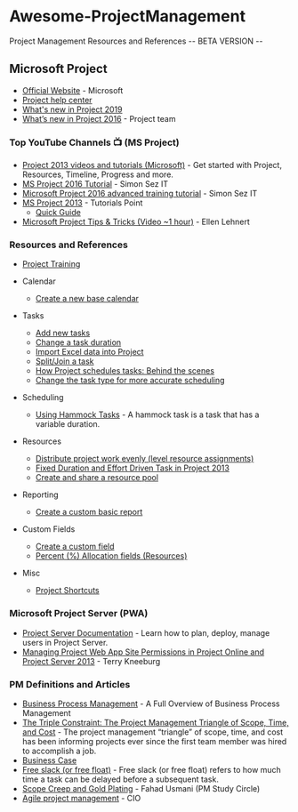 # Awesome-ProjectManagement
Project Management Resources and References
-- BETA VERSION --


## Microsoft Project
* [Official Website](https://products.office.com/en-us/project/project-and-portfolio-management-software) - Microsoft
* [Project help center](https://support.office.com/en-us/project)
* [What's new in Project 2019](https://support.office.com/en-us/article/what-s-new-in-project-2019-6be41c8a-c4b2-409a-9ef7-d250377ad3b7)
* [What’s new in Project 2016](https://www.microsoft.com/en-us/microsoft-365/blog/2015/09/30/whats-new-in-project-2016/) - Project team


### Top YouTube Channels :tv: (MS Project)
* [Project 2013 videos and tutorials (Microsoft)](https://support.office.com/en-ie/article/project-2013-videos-and-tutorials-af7d1e17-5fa7-421f-a452-9bbe2cd7b082) - Get started with Project, Resources, Timeline, Progress and more.
* [MS Project 2016 Tutorial](https://www.youtube.com/watch?v=6CpDz7fzMmo&list=PLzj7TwUeMQ3gEx7_OYMI-PM_2ofCiVSq9) - Simon Sez IT
* [Microsoft Project 2016 advanced training tutorial](https://www.youtube.com/watch?v=k8xixFtwv8E&list=PLzj7TwUeMQ3ijsaeOSiLehF1bquXCxmHv) - Simon Sez IT
* [MS Project 2013](https://www.youtube.com/watch?v=AgEIcyvnsCE&list=PLWPirh4EWFpFQimHjZvhuAN4GF6XYC-qM) - Tutorials Point
   * [Quick Guide](https://www.tutorialspoint.com/ms_project/ms_project_quick_guide.htm)
* [Microsoft Project Tips & Tricks (Video ~1 hour)](https://www.youtube.com/watch?v=kh5tAIWRXIs) - Ellen Lehnert

### Resources and References
* [Project Training](https://support.office.com/en-ie/article/project-training-63f1db89-1ee0-4113-bedc-03fc5ec6223a)
* Calendar
  * [Create a new base calendar](https://support.office.com/en-us/article/create-a-new-base-calendar-674cb99d-f2b0-4e85-b07e-84105d540dcb)
* Tasks
  * [Add new tasks](https://support.office.com/en-us/article/add-new-tasks-6990803e-d0c7-48aa-94c9-ef14387f6792)
  * [Change a task duration](https://support.office.com/en-us/article/change-a-task-duration-0c551218-e543-4a5a-80f5-363c5c7c4e49)
  * [Import Excel data into Project](https://support.office.com/en-us/article/import-excel-data-into-project-cb3fb91a-ad05-4506-b0af-8aa8b2247119)
  * [Split/Join a task](https://support.office.com/en-us/article/split-a-task-20c8581b-6266-45e3-af54-cc7c3b10deca)
  * [How Project schedules tasks: Behind the scenes](https://support.office.com/en-us/article/how-project-schedules-tasks-behind-the-scenes-df3431ab-8d8a-4047-afc6-a87b547dbac0)
  * [Change the task type for more accurate scheduling](https://support.office.com/en-us/article/change-the-task-type-for-more-accurate-scheduling-b0b969ad-45bc-4e9e-8967-435587548a72)
* Scheduling
  * [Using Hammock Tasks](https://www.mpug.com/articles/dos-and-donts-using-hammock-tasks/) - A hammock task is a task that has a variable duration. 
* Resources
  * [Distribute project work evenly (level resource assignments)](https://support.office.com/en-us/article/distribute-project-work-evenly-level-resource-assignments-59ee715d-4446-42c9-8756-4ea2a5a7e4a0)
  * [Fixed Duration and Effort Driven Task in Project 2013](https://www.mpug.com/articles/fixed-duration-and-effort-driven-task-in-project-2013/)
  * [Create and share a resource pool](https://support.office.com/en-gb/article/create-and-share-a-resource-pool-64a2416e-b811-4ddf-b039-e0347e233581)
  
* Reporting
   * [Create a custom basic report](https://support.office.com/en-us/article/create-a-custom-basic-report-3f6f36be-da79-4142-8548-1a6812de1326)
* Custom Fields
   * [Create a custom field](https://support.office.com/en-us/article/create-a-custom-field-839d206f-b314-48f5-aa06-79140db93b94)
   * [Percent (%) Allocation fields (Resources)](https://support.office.com/en-us/article/percent-allocation-fields-b8d25634-1bf4-4d29-b568-7f637f37a46f)
   

* Misc
  * [Project Shortcuts](https://blogs.msdn.microsoft.com/project/2008/08/08/project-shortcuts/)
  
  
### Microsoft Project Server (PWA)
* [Project Server Documentation](https://docs.microsoft.com/en-us/project/project-server-2013-and-2016) - Learn how to plan, deploy, manage users in Project Server.
* [Managing Project Web App Site Permissions in Project Online and Project Server 2013](https://www.mpug.com/articles/managing-project-web-app-site-permissions-project-online-project-server-2013/) - Terry Kneeburg


### PM Definitions and Articles
* [Business Process Management](https://kissflow.com/bpm/business-process-management-overview/) - A Full Overview of Business Process Management
* [The Triple Constraint: The Project Management Triangle of Scope, Time, and Cost](https://www.smartsheet.com/triple-constraint-triangle-theory) - The project management “triangle” of scope, time, and cost has been informing projects ever since the first team member was hired to accomplish a job. 
* [Business Case](https://www.projectmanager.com/blog/project-management/how-to-write-a-business-case)
* [Free slack (or free float)](https://www.wrike.com/project-management-guide/faq/what-is-free-slack-in-project-management/) - Free slack (or free float) refers to how much time a task can be delayed before a subsequent task.
* [Scope Creep and Gold Plating](https://pmstudycircle.com/2012/09/scope-creep-and-gold-plating-in-project-management/) - Fahad Usmani (PM Study Circle)
* [Agile project management](https://www.cio.com/article/3156998/agile-project-management-a-beginners-guide.html) - CIO
